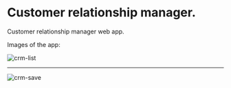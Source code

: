 # Customer relationship manager.
Customer relationship manager web app.

Images of the app:  

![crm-list](https://user-images.githubusercontent.com/15927053/105483229-d18f7400-5ca9-11eb-9aaa-3831f8aa9fda.PNG)
***
![crm-save](https://user-images.githubusercontent.com/15927053/105483228-d0f6dd80-5ca9-11eb-964d-9de367c1814f.PNG)
